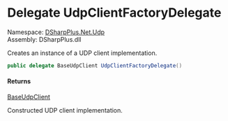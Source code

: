 # Delegate UdpClientFactoryDelegate

Namespace: [DSharpPlus.Net.Udp](DSharpPlus.Net.Udp.md)  
Assembly: DSharpPlus.dll

Creates an instance of a UDP client implementation.

```csharp
public delegate BaseUdpClient UdpClientFactoryDelegate()
```

#### Returns

[BaseUdpClient](DSharpPlus.Net.Udp.BaseUdpClient.md)

Constructed UDP client implementation.


